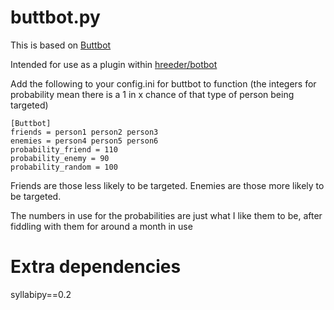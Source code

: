 # buttbot.py

This is based on [Buttbot](https://github.com/ollien/buttbot)

Intended for use as a plugin within [hreeder/botbot](https://github.com/hreeder/botbot)

Add the following to your config.ini for buttbot to function
(the integers for probability mean there is a 1 in x chance of that type of person being targeted)

```
[Buttbot]
friends = person1 person2 person3 
enemies = person4 person5 person6 
probability_friend = 110
probability_enemy = 90
probability_random = 100

```
Friends are those less likely to be targeted.
Enemies are those more likely to be targeted.

The numbers in use for the probabilities are just what I like them to be, after fiddling with them for around a month in use

# Extra dependencies
syllabipy==0.2

